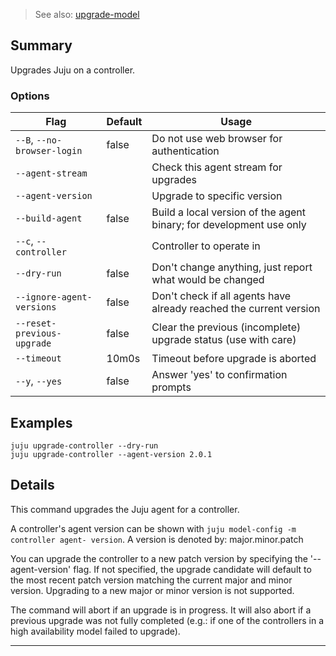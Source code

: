 > See also: [upgrade-model](/t/10073)

## Summary
Upgrades Juju on a controller.

### Options
| Flag | Default | Usage |
| --- | --- | --- |
| `--B`, `--no-browser-login` | false | Do not use web browser for authentication |
| `--agent-stream` |  | Check this agent stream for upgrades |
| `--agent-version` |  | Upgrade to specific version |
| `--build-agent` | false | Build a local version of the agent binary; for development use only |
| `--c`, `--controller` |  | Controller to operate in |
| `--dry-run` | false | Don't change anything, just report what would be changed |
| `--ignore-agent-versions` | false | Don't check if all agents have already reached the current version |
| `--reset-previous-upgrade` | false | Clear the previous (incomplete) upgrade status (use with care) |
| `--timeout` | 10m0s | Timeout before upgrade is aborted |
| `--y`, `--yes` | false | Answer 'yes' to confirmation prompts |

## Examples

    juju upgrade-controller --dry-run
    juju upgrade-controller --agent-version 2.0.1


## Details
This command upgrades the Juju agent for a controller.

A controller's agent version can be shown with `juju model-config -m controller agent-
version`.
A version is denoted by: major.minor.patch

You can upgrade the controller to a new patch version by specifying
the '--agent-version' flag. If not specified, the upgrade candidate
will default to the most recent patch version matching the current 
major and minor version. Upgrading to a new major or minor version is
not supported.

The command will abort if an upgrade is in progress. It will also abort if
a previous upgrade was not fully completed (e.g.: if one of the
controllers in a high availability model failed to upgrade).



---

